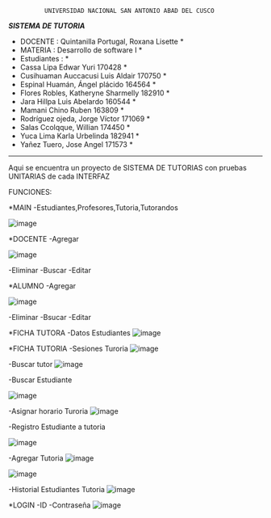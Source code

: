               UNIVERSIDAD NACIONAL SAN ANTONIO ABAD DEL CUSCO
*****************************SISTEMA DE TUTORIA*****************************
* DOCENTE     :                 Quintanilla Portugal, Roxana Lisette       * 
* MATERIA     :                 Desarrollo de software I	                 *
* Estudiantes :                                                            *
* Cassa Lipa Edwar Yuri					            170428                         *
* Cusihuaman Auccacusi Luis Aldair				  170750                         *
* Espinal Huamán, Ángel plácido				      164564                         *
* Flores Robles, Katheryne Sharmelly 				182910                         *
* Jara Hillpa Luis Abelardo					        160544                         *
* Mamani Chino Ruben						            163809                         *
* Rodríguez ojeda, Jorge Víctor				      171069                         *
* Salas Ccolqque, Willian					          174450                         *
* Yuca Lima Karla Urbelinda 					      182941                         *
* Yañez Tuero, Jose Angel					          171573                         *
****************************************************************************
Aqui se encuentra un proyecto de SISTEMA DE TUTORIAS  con pruebas UNITARIAS de cada INTERFAZ


FUNCIONES:

*MAIN
 -Estudiantes,Profesores,Tutoria,Tutorandos
 
 ![image](https://user-images.githubusercontent.com/72510761/133947982-b3c6536c-d85b-4456-ba44-15a335f73d8b.png)


*DOCENTE
 -Agregar
 
 ![image](https://user-images.githubusercontent.com/72510761/133948005-1dd73045-08c5-4bd8-8ae8-f68c1de3ec01.png)



 -Eliminar
 -Buscar
 -Editar
 
*ALUMNO
 -Agregar
 
 ![image](https://user-images.githubusercontent.com/72510761/133948022-b001a704-0abf-4ed1-96a2-50e85a7405a8.png)

 -Eliminar
 -Bsucar
 -Editar
 
*FICHA TUTORA
 -Datos Estudiantes
 ![image](https://user-images.githubusercontent.com/72510761/133948036-cbe8fc79-6c3d-4e4f-97df-c1f795c38137.png)

 *FICHA TUTORIA
 -Sesiones Turoria
 ![image](https://user-images.githubusercontent.com/72510761/133948048-7da41a6a-3ed4-412d-9fae-dcb2ffb99c81.png)

 -Buscar tutor
 ![image](https://user-images.githubusercontent.com/72510761/133948056-5bd4dc4d-543d-4378-891e-5f1804b2a056.png)

 -Buscar Estudiante
 
 ![image](https://user-images.githubusercontent.com/72510761/133948061-507e32d8-a916-46d4-bce6-fbfabc9a2a8f.png)

 -Asignar horario Turoria
 ![image](https://user-images.githubusercontent.com/72510761/133948064-18284055-5ffa-45f0-bd97-fb5afee3b9ba.png)

 -Registro Estudiante a tutoria
 
 ![image](https://user-images.githubusercontent.com/72510761/133948084-2c981dce-6f84-4c25-8869-751b35da4ebd.png)

 -Agregar Tutoria
 ![image](https://user-images.githubusercontent.com/72510761/133948090-a5e56914-871b-446d-9ac4-73b754667d9c.png)

 
 ![image](https://user-images.githubusercontent.com/72510761/133947965-5657d171-cedd-4ef7-bbc7-0ef91aaf1dcf.png)


 -Historial Estudiantes Tutoria
 ![image](https://user-images.githubusercontent.com/72510761/133947808-763ea022-f287-472d-b8c3-1fbab5624b5d.png)

 
 *LOGIN
 -ID
 -Contraseña
 ![image](https://user-images.githubusercontent.com/72510761/133948092-37266a8c-1e1b-48b3-b1bd-83775e26e7d1.png)

 

